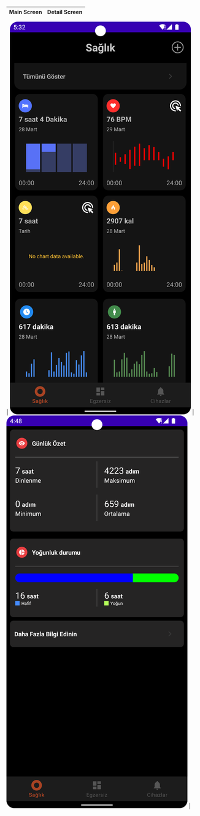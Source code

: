 <div id="top"></div>
 
| Main Screen | Detail Screen |
|:-:|:-:|

| ![1](images/main_screen.png) | ![2](images/detail_screen.png) |
